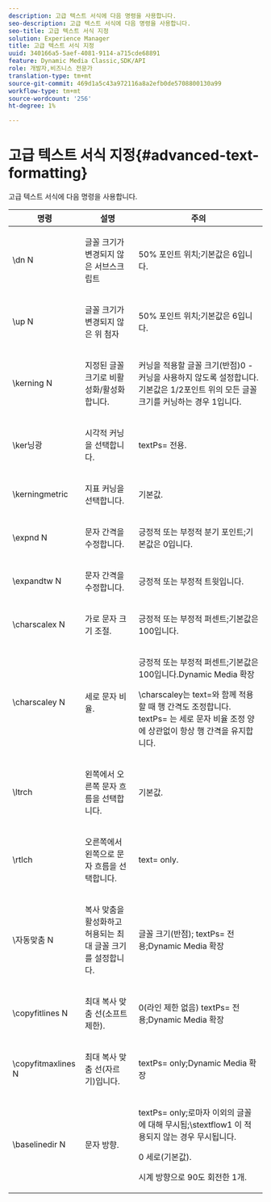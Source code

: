 ```yaml
---
description: 고급 텍스트 서식에 다음 명령을 사용합니다.
seo-description: 고급 텍스트 서식에 다음 명령을 사용합니다.
seo-title: 고급 텍스트 서식 지정
solution: Experience Manager
title: 고급 텍스트 서식 지정
uuid: 340166a5-5aef-4081-9114-a715cde68891
feature: Dynamic Media Classic,SDK/API
role: 개발자,비즈니스 전문가
translation-type: tm+mt
source-git-commit: 469d1a5c43a972116a8a2efb0de5708800130a99
workflow-type: tm+mt
source-wordcount: '256'
ht-degree: 1%

---
```



# 고급 텍스트 서식 지정{#advanced-text-formatting}

고급 텍스트 서식에 다음 명령을 사용합니다.

<table id="table_43B2EB887C0F471BB60C23B570E7D3D2"> 
 <thead> 
  <tr> 
   <th class="entry"> 명령 </th> 
   <th class="entry"> 설명 </th> 
   <th class="entry"> 주의 </th> 
  </tr> 
 </thead>
 <tbody> 
  <tr> 
   <td> <span class="codeph"> \dn  <span class="varname"> N  </span> </span> </td> 
   <td> <p>글꼴 크기가 변경되지 않은 서브스크립트 </p> </td> 
   <td> <p>50% 포인트 위치;기본값은 6입니다. </p> </td> 
  </tr> 
  <tr> 
   <td> <span class="codeph"> \up  <span class="varname"> N  </span> </span> </td> 
   <td> <p>글꼴 크기가 변경되지 않은 위 첨자 </p> </td> 
   <td> <p>50% 포인트 위치;기본값은 6입니다. </p> </td> 
  </tr> 
  <tr> 
   <td> <span class="codeph"> \kerning  <span class="varname"> N  </span> </span> </td> 
   <td> <p>지정된 글꼴 크기로 비활성화/활성화합니다. </p> </td> 
   <td> <p>커닝을 적용할 글꼴 크기(반점)0 - 커닝을 사용하지 않도록 설정합니다.기본값은 1/2포인트 위의 모든 글꼴 크기를 커닝하는 경우 1입니다. </p> </td> 
  </tr> 
  <tr> 
   <td> <span class="codeph"> \ker닝광  </span> </td> 
   <td> <p>시각적 커닝을 선택합니다. </p> </td> 
   <td> <p> <span class="codeph"> textPs=  </span> 전용. </p> </td> 
  </tr> 
  <tr> 
   <td> <span class="codeph"> \kerningmetric  </span> </td> 
   <td> <p>지표 커닝을 선택합니다. </p> </td> 
   <td> <p>기본값. </p> </td> 
  </tr> 
  <tr> 
   <td> <span class="codeph"> \expnd  <span class="varname"> N  </span> </span> </td> 
   <td> <p>문자 간격을 수정합니다. </p> </td> 
   <td> <p>긍정적 또는 부정적 분기 포인트;기본값은 0입니다. </p> </td> 
  </tr> 
  <tr> 
   <td> <span class="codeph"> \expandtw  <span class="varname"> N  </span> </span> </td> 
   <td> <p>문자 간격을 수정합니다. </p> </td> 
   <td> <p>긍정적 또는 부정적 트윗입니다. </p> </td> 
  </tr> 
  <tr> 
   <td> <span class="codeph"> \charscalex  <span class="varname"> N  </span> </span> </td> 
   <td> <p>가로 문자 크기 조절. </p> </td> 
   <td> <p>긍정적 또는 부정적 퍼센트;기본값은 100입니다. </p> </td> 
  </tr> 
  <tr> 
   <td> <span class="codeph"> \charscaley  <span class="varname"> N  </span> </span> </td> 
   <td> <p>세로 문자 비율. </p> </td> 
   <td> <p>긍정적 또는 부정적 퍼센트;기본값은 100입니다.Dynamic Media 확장 </p> <p> <span class="codeph"> \charscaley는  </span> text=와 함께 적용할 때  <span class="codeph"> 행 간격도  </span>조정합니다. <span class="codeph"> textPs= </span> 는 세로 문자 비율 조정 양에 상관없이 항상 행 간격을 유지합니다. </p> </td> 
  </tr> 
  <tr> 
   <td> <span class="codeph"> \ltrch  </span> </td> 
   <td> <p>왼쪽에서 오른쪽 문자 흐름을 선택합니다. </p> </td> 
   <td> <p>기본값. </p> </td> 
  </tr> 
  <tr> 
   <td> <span class="codeph"> \rtlch  </span> </td> 
   <td> <p>오른쪽에서 왼쪽으로 문자 흐름을 선택합니다. </p> </td> 
   <td> <p> <span class="codeph"> text=  </span> only. </p> </td> 
  </tr> 
  <tr> 
   <td> <span class="codeph"> \자동맞춤  <span class="varname"> N  </span> </span> </td> 
   <td> <p>복사 맞춤을 활성화하고 허용되는 최대 글꼴 크기를 설정합니다. </p> </td> 
   <td> <p>글꼴 크기(반점);<span class="codeph"> textPs= </span> 전용;Dynamic Media 확장 </p> </td> 
  </tr> 
  <tr> 
   <td> <span class="codeph"> \copyfitlines  <span class="varname"> N  </span> </span> </td> 
   <td> <p>최대 복사 맞춤 선(소프트 제한). </p> </td> 
   <td> <p>0(라인 제한 없음)<span class="codeph"> textPs= </span> 전용;Dynamic Media 확장 </p> </td> 
  </tr> 
  <tr> 
   <td> <span class="codeph"> \copyfitmaxlines  <span class="varname"> N  </span> </span> </td> 
   <td> <p>최대 복사 맞춤 선(자르기)입니다. </p> </td> 
   <td> <p> <span class="codeph"> textPs=  </span> only;Dynamic Media 확장 </p> </td> 
  </tr> 
  <tr> 
   <td> <span class="codeph"> \baselinedir  <span class="varname"> N  </span> </span> </td> 
   <td> <p>문자 방향. </p> </td> 
   <td> <p> <span class="codeph"> textPs=  </span> only;로마자 이외의 글꼴에 대해 무시됨;\stextflow1 <span class="codeph"> 이  </span> 적용되지 않는 경우 무시됩니다. </p> <p>0 세로(기본값). </p> <p>시계 방향으로 90도 회전한 1개. </p> </td> 
  </tr> 
 </tbody> 
</table>

